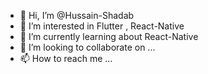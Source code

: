 - 👋 Hi, I’m @Hussain-Shadab
- 👀 I’m interested in Flutter , React-Native
- 🌱 I’m currently learning about React-Native 
- 💞️ I’m looking to collaborate on ...
- 📫 How to reach me ...

<!---
Hussain-Shadab/Hussain-Shadab is a ✨ special ✨ repository because its `README.md` (this file) appears on your GitHub profile.
You can click the Preview link to take a look at your changes.
--->
